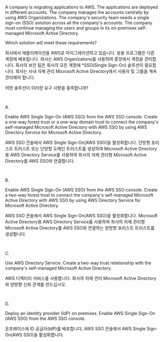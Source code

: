 A company is migrating applications to AWS. The applications are deployed in different accounts. The company manages the accounts centrally by using AWS Organizations. The company's security team needs a single sign-on (SSO) solution across all the company's accounts. The company must continue managing the users and groups in its on-premises self-managed Microsoft Active Directory.

Which solution will meet these requirements?

회사에서 애플리케이션을 AWS로 마이그레이션하고 있습니다. 응용 프로그램은 다른 계정에 배포됩니다. 회사는 AWS Organizations를 사용하여 중앙에서 계정을 관리합니다. 회사의 보안 팀은 회사의 모든 계정에 *SSO(Single Sign-On) 솔루션이 필요합니다. 회사는 사내 자체 관리 Microsoft Active Directory에서 사용자 및 그룹을 계속 관리해야 합니다.

어떤 솔루션이 이러한 요구 사항을 충족합니까?

​

A.

Enable AWS Single Sign-On (AWS SSO) from the AWS SSO console. Create a one-way forest trust or a one-way domain trust to connect the company's self-managed Microsoft Active Directory with AWS SSO by using AWS Directory Service for Microsoft Active Directory.

AWS SSO 콘솔에서 AWS Single Sign-On(AWS SSO)을 활성화합니다. 단방향 포리스트 트러스트 또는 단방향 도메인 트러스트를 생성하여 Microsoft Active Directory용 AWS Directory Service를 사용하여 회사의 자체 관리형 Microsoft Active Directory를 AWS SSO와 연결합니다.

​

B.

Enable AWS Single Sign-On (AWS SSO) from the AWS SSO console. Create a two-way forest trust to connect the company's self-managed Microsoft Active Directory with AWS SSO by using AWS Directory Service for Microsoft Active Directory.

AWS SSO 콘솔에서 AWS Single Sign-On(AWS SSO)을 활성화합니다. Microsoft Active Directory용 AWS Directory Service를 사용하여 회사의 자체 관리형 Microsoft Active Directory를 AWS SSO와 연결하는 양방향 포리스트 트러스트를 생성합니다.

​

C.

Use AWS Directory Service. Create a two-way trust relationship with the company's self-managed Microsoft Active Directory.

AWS 디렉터리 서비스를 사용합니다. 회사의 자체 관리 Microsoft Active Directory와 양방향 신뢰 관계를 만드십시오.

​

D.

Deploy an identity provider (IdP) on premises. Enable AWS Single Sign-On (AWS SSO) from the AWS SSO console.

온프레미스에 ID 공급자(IdP)를 배포합니다. AWS SSO 콘솔에서 AWS Single Sign-On(AWS SSO)을 활성화합니다.
